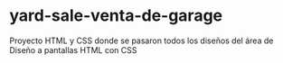 # yard-sale-venta-de-garage
Proyecto HTML y CSS donde se pasaron todos los diseños del área de Diseño a pantallas HTML con CSS 
